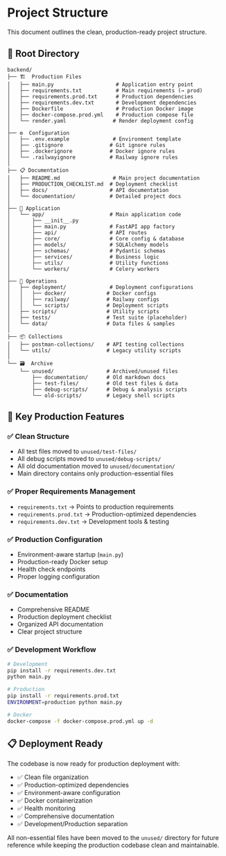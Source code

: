 # Project Structure

This document outlines the clean, production-ready project structure.

## 📁 Root Directory

```
backend/
├── 🏗️  Production Files
│   ├── main.py                    # Application entry point
│   ├── requirements.txt           # Main requirements (→ prod)
│   ├── requirements.prod.txt      # Production dependencies
│   ├── requirements.dev.txt       # Development dependencies
│   ├── Dockerfile                 # Production Docker image
│   ├── docker-compose.prod.yml    # Production compose file
│   └── render.yaml               # Render deployment config
│
├── ⚙️  Configuration
│   ├── .env.example              # Environment template
│   ├── .gitignore               # Git ignore rules
│   ├── .dockerignore            # Docker ignore rules
│   └── .railwayignore           # Railway ignore rules
│
├── 📋 Documentation
│   ├── README.md                 # Main project documentation
│   ├── PRODUCTION_CHECKLIST.md  # Deployment checklist
│   ├── docs/                    # API documentation
│   └── documentation/           # Detailed project docs
│
├── 🏢 Application
│   └── app/                     # Main application code
│       ├── __init__.py
│       ├── main.py              # FastAPI app factory
│       ├── api/                 # API routes
│       ├── core/                # Core config & database
│       ├── models/              # SQLAlchemy models
│       ├── schemas/             # Pydantic schemas
│       ├── services/            # Business logic
│       ├── utils/               # Utility functions
│       └── workers/             # Celery workers
│
├── 🚀 Operations
│   ├── deployment/              # Deployment configurations
│   │   ├── docker/             # Docker configs
│   │   ├── railway/            # Railway configs
│   │   └── scripts/            # Deployment scripts
│   ├── scripts/                # Utility scripts
│   ├── tests/                  # Test suite (placeholder)
│   └── data/                   # Data files & samples
│
├── 📦 Collections
│   ├── postman-collections/    # API testing collections
│   └── utils/                  # Legacy utility scripts
│
└── 🗃️  Archive
    └── unused/                 # Archived/unused files
        ├── documentation/      # Old markdown docs
        ├── test-files/         # Old test files & data
        ├── debug-scripts/      # Debug & analysis scripts
        └── old-scripts/        # Legacy shell scripts
```

## 🎯 Key Production Features

### ✅ Clean Structure
- All test files moved to `unused/test-files/`
- All debug scripts moved to `unused/debug-scripts/`
- All old documentation moved to `unused/documentation/`
- Main directory contains only production-essential files

### ✅ Proper Requirements Management
- `requirements.txt` → Points to production requirements
- `requirements.prod.txt` → Production-optimized dependencies
- `requirements.dev.txt` → Development tools & testing

### ✅ Production Configuration
- Environment-aware startup (`main.py`)
- Production-ready Docker setup
- Health check endpoints
- Proper logging configuration

### ✅ Documentation
- Comprehensive README
- Production deployment checklist
- Organized API documentation
- Clear project structure

### ✅ Development Workflow
```bash
# Development
pip install -r requirements.dev.txt
python main.py

# Production
pip install -r requirements.prod.txt
ENVIRONMENT=production python main.py

# Docker
docker-compose -f docker-compose.prod.yml up -d
```

## 📋 Deployment Ready

The codebase is now ready for production deployment with:
- ✅ Clean file organization
- ✅ Production-optimized dependencies  
- ✅ Environment-aware configuration
- ✅ Docker containerization
- ✅ Health monitoring
- ✅ Comprehensive documentation
- ✅ Development/Production separation

All non-essential files have been moved to the `unused/` directory for future reference while keeping the production codebase clean and maintainable.
